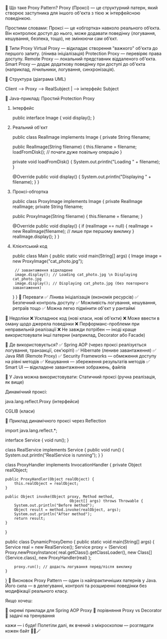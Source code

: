 🔷 Що таке Proxy Pattern?
Proxy (Проксі) — це структурний патерн, який створює
заступника для іншого об'єкта з тією ж інтерфейсною поведінкою.

Простими словами:
Проксі — це «обгортка» навколо реального об’єкта.
Він контролює доступ до нього, може додавати поведінку
(логування, кешування, безпека, тощо), не змінюючи сам об’єкт.

🔷 Типи Proxy
Virtual Proxy — відкладає створення "важкого"
об'єкта до першого запиту. (лінива ініціалізація)
Protection Proxy — перевіряє права доступу.
Remote Proxy — локальний представник віддаленого об'єкта.
Smart Proxy — додає додаткову поведінку при доступі
до об'єкта (наприклад, лічильники, логування, синхронізація).

🔷 Структура (діаграма UML)

Client --> Proxy --> RealSubject
            | --> інтерфейс Subject


🔷 Java-приклад: Простий Protection Proxy

1. Інтерфейс

   public interface Image {
   void display();
   }

2. Реальний об'єкт

   public class RealImage implements Image {
   private String filename;

   public RealImage(String filename) {
   this.filename = filename;
   loadFromDisk(); // почати дуже повільну операцію
   }

   private void loadFromDisk() {
   System.out.println("Loading " + filename);
   }

   @Override
   public void display() {
   System.out.println("Displaying " + filename);
   }
   }

3. Проксі-обгортка

   public class ProxyImage implements Image {
   private RealImage realImage;
   private String filename;

   public ProxyImage(String filename) {
   this.filename = filename;
   }

   @Override
   public void display() {
   if (realImage == null) {
   realImage = new RealImage(filename); 
// лише при першому виклику
   }
   realImage.display();
   }
   }
4. Клієнтський код

   public class Main {
   public static void main(String[] args) {
   Image image = new ProxyImage("cat_photo.jpg");

        // завантаження відкладене
        image.display(); // Loading cat_photo.jpg \n Displaying cat_photo.jpg
        image.display(); // Displaying cat_photo.jpg (без повторного завантаження)
   }
   }
   🔷 Переваги
   ✅ Лінива ініціалізація (економія ресурсів)
   ✅ Безпечний контроль доступу
   ✅ Можливість логування, кешування, ретраїв тощо
   ✅ Можна легко підмінити об'єкт у рантаймі

🔷 Недоліки
❌ Ускладнює код (нові класи, нові об'єкти)
❌ Може ввести в оману щодо джерела поведінки
❌ Перформанс-проблеми при неправильній реалізації
❌ Не завжди потрібен — іноді краще використовувати
інші патерни (наприклад, Decorator або Facade)

🔷 Де використовується?
✅ Spring AOP (через проксі реалізується логування,
транзакції, сек’юріті)
✅ Hibernate (лениве завантаження)
✅ Java RMI (Remote Proxy)
✅ Security Frameworks — обмеження доступу на рівні методів
✅ Кешування — збереження результатів методів
✅ Smart UI — відкладене завантаження зображень, файлів

🔷 У Java можна використовувати:
Статичний проксі (ручна реалізація, як вище)

Динамічний проксі:

java.lang.reflect.Proxy (інтерфейси)

CGLIB (класи)

🔷 Приклад динамічного проксі через Reflection

import java.lang.reflect.*;

interface Service {
void run();
}

class RealService implements Service {
public void run() {
System.out.println("RealService is running");
}
}

class ProxyHandler implements InvocationHandler {
private Object realObject;

    public ProxyHandler(Object realObject) {
        this.realObject = realObject;
    }

    public Object invoke(Object proxy, Method method, 
                                 Object[] args) throws Throwable {
        System.out.println("Before method");
        Object result = method.invoke(realObject, args);
        System.out.println("After method");
        return result;
    }
}

public class DynamicProxyDemo {
public static void main(String[] args) {
Service real = new RealService();
Service proxy = (Service) Proxy.newProxyInstance(
real.getClass().getClassLoader(),
new Class[]{Service.class},
new ProxyHandler(real)
);

        proxy.run(); // додасть логування перед/після виклику
    }
}
🔶 Висновок
Proxy Pattern — один із найпрактичніших патернів у Java.
Його сила — в делегуванні, контролі та розширенні
поведінки без модифікації реального класу.

Якщо хочеш:

🔹 окремі приклади для Spring AOP Proxy
🔹 порівняння Proxy vs Decorator
🔹 задачі на тренування

кажи — і буде!
Полетіли далі, як вчений з мікроскопом — розглядати кожен байт 👨‍🔬🪄

